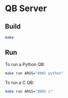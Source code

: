 # QB Server

## Build
```sh
make
```

## Run
To run a Python QB:
```sh
make run ARGS="8001 python"
```

To run a C QB:
```sh
make run ARGS="8002 c"
```